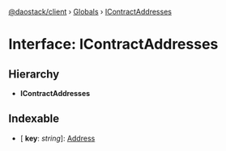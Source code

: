 [@daostack/client](../README.md) › [Globals](../globals.md) › [IContractAddresses](icontractaddresses.md)

# Interface: IContractAddresses

## Hierarchy

* **IContractAddresses**

## Indexable

* \[ **key**: *string*\]: [Address](../globals.md#address)
